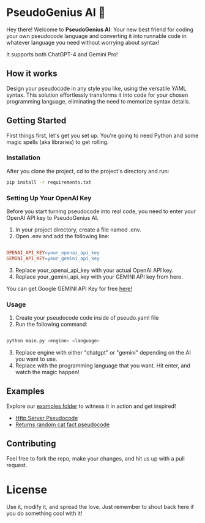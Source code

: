 # PseudoGenius AI 🚀

Hey there! Welcome to **PseudoGenius AI**: Your new best friend for coding your own pseudocode language and converting it into runnable code in whatever language you need without worrying about syntax!

It supports both ChatGPT-4 and Gemini Pro!

## How it works

Design your pseudocode in any style you like, using the versatile YAML syntax. This solution effortlessly transforms it into code for your chosen programming language, eliminating the need to memorize syntax details.

## Getting Started

First things first, let's get you set up. You're going to need Python and some magic spells (aka libraries) to get rolling.

### Installation

After you clone the project, cd to the project's directory and run:

```bash
pip install -r requirements.txt
```

### Setting Up Your OpenAI Key
Before you start turning pseudocode into real code, you need to enter your OpenAI API key to PseudoGenius AI. 

1. In your project directory, create a file named .env.
2. Open .env and add the following line:
```makefile

OPENAI_API_KEY=your_openai_api_key
GEMINI_API_KEY=your_gemini_api_key
```
3. Replace your_openai_api_key with your actual OpenAI API key.
4. Replace your_gemini_api_key with your GEMINI API key from here.

You can get Google GEMINI API Key for free [here!](https://aistudio.google.com/app/apikey)

### Usage

1. Create your pseudocode code inside of pseudo.yaml file
2. Run the following command:

```bash

python main.py <engine> <language>
```

3. Replace engine with either "chatgpt" or "gemini" depending on the AI you want to use. 
4. Replace <language> with the programming language that you want. Hit enter, and watch the magic happen!

## Examples

Explore our [examples folder](examples/) to witness it in action and get inspired!

- [Http Server Pseudocode](/examples/httpServer/pseudo.yaml)
- [Returns random cat fact pseudocode](/examples/catFactFetcher/pseudo.yaml)

## Contributing

Feel free to fork the repo, make your changes, and hit us up with a pull request.

# License

Use it, modify it, and spread the love. Just remember to shout back here if you do something cool with it!


